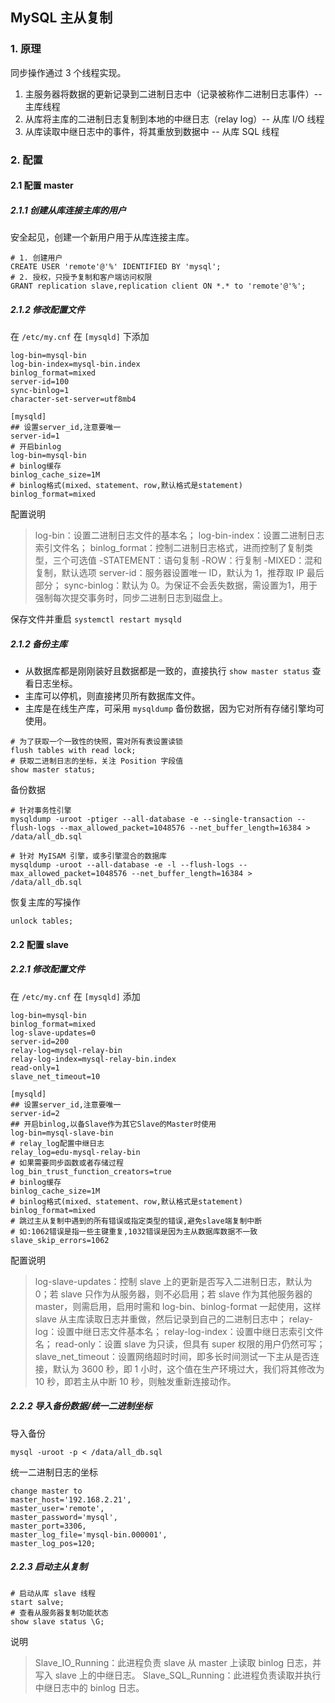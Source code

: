 ## MySQL 主从复制

### 1. 原理

同步操作通过 3 个线程实现。

1. 主服务器将数据的更新记录到二进制日志中（记录被称作二进制日志事件）-- 主库线程
2. 从库将主库的二进制日志复制到本地的中继日志（relay log）-- 从库 I/O 线程
3. 从库读取中继日志中的事件，将其重放到数据中 -- 从库 SQL 线程

### 2. 配置

#### 2.1 配置 master

##### 2.1.1 创建从库连接主库的用户

安全起见，创建一个新用户用于从库连接主库。

```
# 1. 创建用户
CREATE USER 'remote'@'%' IDENTIFIED BY 'mysql';
# 2. 授权，只授予复制和客户端访问权限
GRANT replication slave,replication client ON *.* to 'remote'@'%';
```

##### 2.1.2 修改配置文件

在 `/etc/my.cnf` 在 `[mysqld]` 下添加

```
log-bin=mysql-bin
log-bin-index=mysql-bin.index
binlog_format=mixed
server-id=100
sync-binlog=1
character-set-server=utf8mb4

[mysqld]
## 设置server_id,注意要唯一
server-id=1
# 开启binlog
log-bin=mysql-bin
# binlog缓存
binlog_cache_size=1M
# binlog格式(mixed、statement、row,默认格式是statement)
binlog_format=mixed
```

配置说明

> log-bin：设置二进制日志文件的基本名；
> log-bin-index：设置二进制日志索引文件名；
> binlog_format：控制二进制日志格式，进而控制了复制类型，三个可选值
>   -STATEMENT：语句复制
>   -ROW：行复制
>   -MIXED：混和复制，默认选项
> server-id：服务器设置唯一 ID，默认为 1，推荐取 IP 最后部分；
> sync-binlog：默认为 0。为保证不会丢失数据，需设置为1，用于强制每次提交事务时，同步二进制日志到磁盘上。

保存文件并重启 `systemctl restart mysqld`

##### 2.1.2 备份主库

* 从数据库都是刚刚装好且数据都是一致的，直接执行 `show master status` 查看日志坐标。
* 主库可以停机，则直接拷贝所有数据库文件。
* 主库是在线生产库，可采用 `mysqldump` 备份数据，因为它对所有存储引擎均可使用。

```mysql
# 为了获取一个一致性的快照，需对所有表设置读锁
flush tables with read lock;
# 获取二进制日志的坐标，关注 Position 字段值
show master status;
```

备份数据

```mysql
# 针对事务性引擎
mysqldump -uroot -ptiger --all-database -e --single-transaction --flush-logs --max_allowed_packet=1048576 --net_buffer_length=16384 > /data/all_db.sql

# 针对 MyISAM 引擎，或多引擎混合的数据库
mysqldump -uroot --all-database -e -l --flush-logs --max_allowed_packet=1048576 --net_buffer_length=16384 > /data/all_db.sql
```

恢复主库的写操作

```mysql
unlock tables;
```

#### 2.2 配置 slave

##### 2.2.1 修改配置文件

在 `/etc/my.cnf` 在 `[mysqld]` 添加

```
log-bin=mysql-bin
binlog_format=mixed
log-slave-updates=0
server-id=200
relay-log=mysql-relay-bin
relay-log-index=mysql-relay-bin.index
read-only=1
slave_net_timeout=10

[mysqld]
## 设置server_id,注意要唯一
server-id=2
## 开启binlog,以备Slave作为其它Slave的Master时使用
log-bin=mysql-slave-bin
# relay_log配置中继日志
relay_log=edu-mysql-relay-bin
# 如果需要同步函数或者存储过程
log_bin_trust_function_creators=true
# binlog缓存
binlog_cache_size=1M
# binlog格式(mixed、statement、row,默认格式是statement)
binlog_format=mixed
# 跳过主从复制中遇到的所有错误或指定类型的错误,避免slave端复制中断
# 如:1062错误是指一些主键重复,1032错误是因为主从数据库数据不一致
slave_skip_errors=1062
```

配置说明

> log-slave-updates：控制 slave 上的更新是否写入二进制日志，默认为 0；若 slave 只作为从服务器，则不必启用；若 slave 作为其他服务器的 master，则需启用，启用时需和 log-bin、binlog-format 一起使用，这样 slave 从主库读取日志并重做，然后记录到自己的二进制日志中；
> relay-log：设置中继日志文件基本名；
> relay-log-index：设置中继日志索引文件名；
> read-only：设置 slave 为只读，但具有 super 权限的用户仍然可写；
> slave_net_timeout：设置网络超时时间，即多长时间测试一下主从是否连接，默认为 3600 秒，即 1 小时，这个值在生产环境过大，我们将其修改为 10 秒，即若主从中断 10 秒，则触发重新连接动作。

##### 2.2.2 导入备份数据/统一二进制坐标

导入备份

```mysql
mysql -uroot -p < /data/all_db.sql
```

统一二进制日志的坐标

```
change master to
master_host='192.168.2.21',
master_user='remote',
master_password='mysql',
master_port=3306,
master_log_file='mysql-bin.000001',
master_log_pos=120;
```

##### 2.2.3 启动主从复制

```
# 启动从库 slave 线程
start salve;
# 查看从服务器复制功能状态
show slave status \G;
```

说明

> Slave_IO_Running：此进程负责 slave 从 master 上读取 binlog 日志，并写入 slave 上的中继日志。
> Slave_SQL_Running：此进程负责读取并执行中继日志中的 binlog 日志。